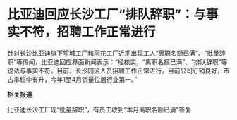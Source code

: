 # 比亚迪回应长沙工厂“排队辞职”：与事实不符，招聘工作正常进行

针对长沙比亚迪旗下望城工厂和雨花工厂近期出现工人“离职名额已满”、“批量辞职”等传闻，比亚迪回应界面新闻表示：“经核实，“离职名额已满”、“排队辞职”等说法与事实不符。目前，长沙园区人员招聘工作正常进行。目前公司订销良好，市占率稳中有升，今年1至4月销量位居行业第一。”

**相关报道**

比亚迪长沙工厂现“批量辞职”，有员工收到“本月离职名额已满”答复

